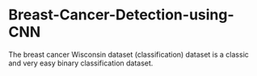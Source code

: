 # Breast-Cancer-Detection-using-CNN
The breast cancer Wisconsin dataset (classification) dataset is a classic and very easy binary classification dataset.
